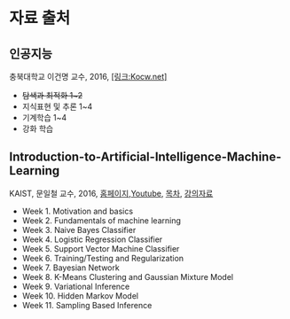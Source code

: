 # 자료 출처 






## 인공지능
충북대학교 이건명 교수, 2016, [[링크:Kocw.net]](http://www.kocw.net/home/cview.do?lid=79a36e94d86a2ddc)
- <del>탐색과 최적화 1~2</del>
- 지식표현 및 추론 1~4
- 기계학습 1~4
- 강화 학습

## Introduction-to-Artificial-Intelligence-Machine-Learning
KAIST, 문일철 교수, 2016, [홈페이지](http://seslab.kaist.ac.kr/xe2/page_Dogc43),[Youtube](https://www.youtube.com/channel/UC9caTTXVw19PtY07es58NDg/videos?sort=da&view=0&flow=list&live_view=500), [목차](https://1drv.ms/w/s!AkdMyVHUt0botUsxidvyzNvPVM0G), [강의자료](https://github.com/aailabkaist/Introduction-to-Artificial-Intelligence-Machine-Learning)

* Week 1. Motivation and basics
* Week 2. Fundamentals of machine learning
* Week 3. Naive Bayes Classifier
* Week 4. Logistic Regression Classifier
* Week 5. Support Vector Machine Classifier
* Week 6. Training/Testing and Regularization
* Week 7. Bayesian Network
* Week 8. K-Means Clustering and Gaussian Mixture Model
* Week 9. Variational Inference
* Week 10. Hidden Markov Model
* Week 11. Sampling Based Inference



 
 